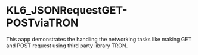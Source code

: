 # KL6_JSONRequestGET-POSTviaTRON
This aapp demonstrates the handling the networking tasks like making GET and POST request using third party library TRON.
